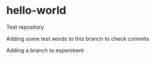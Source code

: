 # hello-world
Test repository

Adding some test words to this branch to check commits

Adding a branch to experiment
